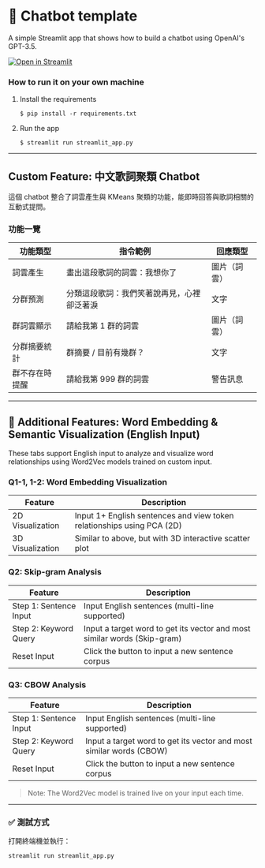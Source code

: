 # 💬 Chatbot template

A simple Streamlit app that shows how to build a chatbot using OpenAI's GPT-3.5.

[![Open in Streamlit](https://static.streamlit.io/badges/streamlit_badge_black_white.svg)](https://chatbot-template.streamlit.app/)

### How to run it on your own machine

1. Install the requirements

   ```
   $ pip install -r requirements.txt
   ```

2. Run the app

   ```
   $ streamlit run streamlit_app.py
   ```

---

## Custom Feature: 中文歌詞聚類 Chatbot

這個 chatbot 整合了詞雲產生與 KMeans 聚類的功能，能即時回答與歌詞相關的互動式提問。

### 功能一覽

| 功能類型         | 指令範例                                       | 回應類型     |
|------------------|------------------------------------------------|--------------|
|  詞雲產生       | 畫出這段歌詞的詞雲：我想你了                    | 圖片（詞雲） |
|  分群預測       | 分類這段歌詞：我們笑著說再見，心裡卻泛著淚       | 文字         |
|  群詞雲顯示     | 請給我第 1 群的詞雲                              | 圖片（詞雲） |
|  分群摘要統計   | 群摘要 / 目前有幾群？                            | 文字         |
|  群不存在時提醒 | 請給我第 999 群的詞雲                            | 警告訊息     |

---

## 📌 Additional Features: Word Embedding & Semantic Visualization (English Input)

These tabs support English input to analyze and visualize word relationships using Word2Vec models trained on custom input.

### Q1-1, 1-2: Word Embedding Visualization

| Feature                  | Description                                                                 |
|--------------------------|-----------------------------------------------------------------------------|
| 2D Visualization         | Input 1+ English sentences and view token relationships using PCA (2D)     |
| 3D Visualization         | Similar to above, but with 3D interactive scatter plot                     |

### Q2: Skip-gram Analysis

| Feature                    | Description                                                                 |
|----------------------------|-----------------------------------------------------------------------------|
| Step 1: Sentence Input     | Input English sentences (multi-line supported)                             |
| Step 2: Keyword Query      | Input a target word to get its vector and most similar words (Skip-gram)   |
| Reset Input                | Click the button to input a new sentence corpus                            |

### Q3: CBOW Analysis

| Feature                    | Description                                                                 |
|----------------------------|-----------------------------------------------------------------------------|
| Step 1: Sentence Input     | Input English sentences (multi-line supported)                             |
| Step 2: Keyword Query      | Input a target word to get its vector and most similar words (CBOW)        |
| Reset Input                | Click the button to input a new sentence corpus                            |

> Note: The Word2Vec model is trained live on your input each time.

---

### ✅ 測試方式

打開終端機並執行：

```bash
streamlit run streamlit_app.py